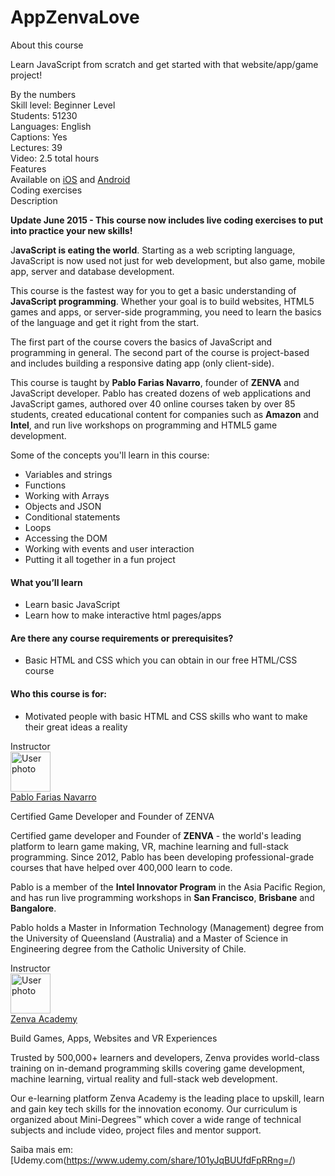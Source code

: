 # AppZenvaLove

<div><div class="course-overview--container--2OKKD" data-purpose="dashboard-overview-container"><div class="course-overview--heading--290FL" data-purpose="course-headline"><div class="font-heading-lg mb-space-sm">About this course</div><p>Learn JavaScript from scratch and get started with that website/app/game project!</p></div><div class="course-overview--grid-row--1nKqQ"><div>By the numbers</div><div data-purpose="course-main-stats"><div>Skill level: Beginner Level</div><div>Students: 51230</div><div>Languages: English</div><div>Captions: Yes</div></div><div data-purpose="course-additional-stats"><div>Lectures: 39</div><div>Video: 2.5 total hours</div></div></div><div class="course-overview--grid-row--1nKqQ course-overview--course-features--2fF12" data-purpose="course-features"><div>Features</div><div class="course-overview--wide--37Lev"><span>Available on <a href="https://udemy.app.link/SBGVmAoUP9" target="_blank" rel="noopener noreferrer">iOS</a> and <a href="https://udemy.app.link/SBGVmAoUP9" target="_blank" rel="noopener noreferrer">Android</a></span><div>Coding exercises</div></div></div><div class="course-overview--grid-row--1nKqQ"><div>Description</div><div class="course-overview--wide--37Lev course-overview--description--2m1iq" data-purpose="course-description"><div data-purpose="safely-set-inner-html:trusted-html:content"><p><strong>Update June 2015  - This course now includes live coding exercises to put into practice your new skills!</strong></p><p>J<strong>avaScript is eating the world</strong>. Starting as a web scripting language, JavaScript is now used not just for web development, but also game, mobile app, server and database development.</p><p>This course is the fastest way for you to get a basic understanding of <strong>JavaScript programming</strong>. Whether your goal is to build websites, HTML5 games and apps, or server-side programming, you need to learn the basics of the language and get it right from the start.</p><p>The first part of the course covers the basics of JavaScript and programming in general. The second part of the course is project-based and includes building a responsive dating app (only client-side).</p><p>This course is taught by <strong>Pablo Farias Navarro</strong>, founder of <strong>ZENVA</strong> and JavaScript developer. Pablo has created dozens of web applications and JavaScript games, authored over 40 online courses taken by over 85 students, created educational content for companies such as <strong>Amazon</strong> and <strong>Intel</strong>, and run live workshops on programming and HTML5 game development.</p><p>Some of the concepts you'll learn in this course:</p><ul><li>Variables and strings</li><li>Functions</li><li>Working with Arrays</li><li>Objects and JSON</li><li>Conditional statements</li><li>Loops</li><li>Accessing the DOM</li><li>Working with events and user interaction</li><li>Putting it all together in a fun project</li></ul></div><h4>What you’ll learn</h4><ul><li>Learn basic JavaScript</li><li>Learn how to make interactive html pages/apps</li></ul><h4>Are there any course requirements or prerequisites?</h4><ul><li>Basic HTML and CSS which you can obtain in our free HTML/CSS course</li></ul><h4>Who this course is for:</h4><ul><li>Motivated people with basic HTML and CSS skills who want to make their great ideas a reality</li></ul></div></div><div class="course-overview--grid-row--1nKqQ"><div>Instructor</div><div class="course-overview--wide--37Lev"><div class="instructor-profile--header-row--n0Prm"><img alt="User photo" aria-label="User photo" class="user-avatar user-avatar--image" data-purpose="user-avatar" height="64" width="64" src="https://img-a.udemycdn.com/user/200_H/201592_beaa_5.jpg"><div class="instructor-profile--title-wrapper--2V1u6"><div class="instructor-profile--title--1rlDt"><a href="/user/pablofariasnavarro/" data-purpose="instructor-url">Pablo Farias Navarro</a></div><p>Certified Game Developer and Founder of ZENVA</p></div></div><div class="instructor-profile--social-links-row--14uvr"><a href="https://twitter.com/ZenvaTweets" class="instructor-profile--social-profile-btn--fs2ve" target="_blank" rel="noopener noreferrer nofollow"><span aria-label="Twitter" class="udi udi-twitter"></span></a><a href="https://www.facebook.com/ZenvaDev" class="instructor-profile--social-profile-btn--fs2ve" target="_blank" rel="noopener noreferrer nofollow"><span aria-label="Facebook" class="udi udi-facebook"></span></a><a href="https://linkedin.com/company/zenva/" class="instructor-profile--social-profile-btn--fs2ve" target="_blank" rel="noopener noreferrer nofollow"><span aria-label="LinkedIn" class="udi udi-linkedin"></span></a><a href="https://www.youtube.com/c/zenva" class="instructor-profile--social-profile-btn--fs2ve" target="_blank" rel="noopener noreferrer nofollow"><span aria-label="YouTube" class="udi udi-youtube"></span></a><a href="http://www.zenva.com" class="instructor-profile--social-profile-btn--fs2ve" target="_blank" rel="noopener noreferrer nofollow"><span aria-label="Personal website" class="udi udi-globe"></span></a></div><div class="instructor-profile--description--vCsKv"><div data-purpose="safely-set-inner-html:trusted-html:content"><p>Certified game developer and Founder of <strong>ZENVA</strong> - the world's leading platform to learn game making, VR, machine learning and full-stack programming. Since 2012, Pablo has been developing professional-grade courses that have helped over 400,000 learn to code.</p><p>Pablo is a member of the <strong>Intel Innovator Program</strong> in the Asia Pacific Region, and has run live programming workshops in <strong>San Francisco</strong>, <strong>Brisbane</strong> and <strong>Bangalore</strong>. </p><p>Pablo holds a Master in Information Technology (Management) degree from the University of Queensland (Australia) and a Master of Science in Engineering degree from the Catholic University of Chile.</p></div></div></div></div><div class="course-overview--grid-row--1nKqQ"><div>Instructor</div><div class="course-overview--wide--37Lev"><div class="instructor-profile--header-row--n0Prm"><img alt="User photo" aria-label="User photo" class="user-avatar user-avatar--image" data-purpose="user-avatar" height="64" width="64" src="https://img-a.udemycdn.com/user/200_H/30402002_48cf_2.jpg"><div class="instructor-profile--title-wrapper--2V1u6"><div class="instructor-profile--title--1rlDt"><a href="/user/zenva/" data-purpose="instructor-url">Zenva Academy</a></div><p>Build Games, Apps, Websites and VR Experiences</p></div></div><div class="instructor-profile--social-links-row--14uvr"><a href="https://twitter.com/ZenvaTweets" class="instructor-profile--social-profile-btn--fs2ve" target="_blank" rel="noopener noreferrer nofollow"><span aria-label="Twitter" class="udi udi-twitter"></span></a><a href="https://www.facebook.com/ZenvaDev" class="instructor-profile--social-profile-btn--fs2ve" target="_blank" rel="noopener noreferrer nofollow"><span aria-label="Facebook" class="udi udi-facebook"></span></a><a href="https://linkedin.com/company/zenva/" class="instructor-profile--social-profile-btn--fs2ve" target="_blank" rel="noopener noreferrer nofollow"><span aria-label="LinkedIn" class="udi udi-linkedin"></span></a><a href="https://www.youtube.com/c/zenva" class="instructor-profile--social-profile-btn--fs2ve" target="_blank" rel="noopener noreferrer nofollow"><span aria-label="YouTube" class="udi udi-youtube"></span></a><a href="https://academy.zenva.com/?zva_src=udemy" class="instructor-profile--social-profile-btn--fs2ve" target="_blank" rel="noopener noreferrer nofollow"><span aria-label="Personal website" class="udi udi-globe"></span></a></div><div class="instructor-profile--description--vCsKv"><div data-purpose="safely-set-inner-html:trusted-html:content"><p>Trusted by 500,000+ learners and developers, Zenva provides world-class training on in-demand programming skills covering game development, machine learning, virtual reality and full-stack web development.</p><p>Our e-learning platform Zenva Academy is the leading place to upskill, learn and gain key tech skills for the innovation economy. Our curriculum is organized about Mini-Degrees™ which cover a wide range of technical subjects and include video, project files and mentor support.</p></div></div></div></div></div></div>

Saiba mais em:[Udemy.com(https://www.udemy.com/share/101yJqBUUfdFpRRng=/)
